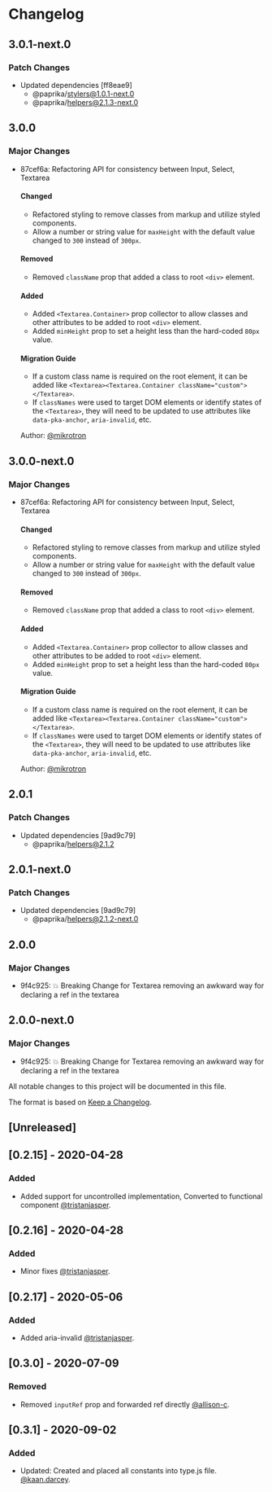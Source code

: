 # Changelog

## 3.0.1-next.0

### Patch Changes

- Updated dependencies [ff8eae9]
  - @paprika/stylers@1.0.1-next.0
  - @paprika/helpers@2.1.3-next.0

## 3.0.0

### Major Changes

- 87cef6a: Refactoring API for consistency between Input, Select, Textarea

  #### Changed

  - Refactored styling to remove classes from markup and utilize styled components.
  - Allow a number or string value for `maxHeight` with the default value changed to `300` instead of `300px`.

  #### Removed

  - Removed `className` prop that added a class to root `<div>` element.

  #### Added

  - Added `<Textarea.Container>` prop collector to allow classes and other attributes to be added to root `<div>` element.
  - Added `minHeight` prop to set a height less than the hard-coded `80px` value.

  #### Migration Guide

  - If a custom class name is required on the root element, it can be added like `<Textarea><Textarea.Container className="custom"></Textarea>`.
  - If `classNames` were used to target DOM elements or identify states of the `<Textarea>`, they will need to be updated to use attributes like `data-pka-anchor`, `aria-invalid`, etc.

  Author: [@mikrotron](https://github.com/mikrotron)

## 3.0.0-next.0

### Major Changes

- 87cef6a: Refactoring API for consistency between Input, Select, Textarea

  #### Changed

  - Refactored styling to remove classes from markup and utilize styled components.
  - Allow a number or string value for `maxHeight` with the default value changed to `300` instead of `300px`.

  #### Removed

  - Removed `className` prop that added a class to root `<div>` element.

  #### Added

  - Added `<Textarea.Container>` prop collector to allow classes and other attributes to be added to root `<div>` element.
  - Added `minHeight` prop to set a height less than the hard-coded `80px` value.

  #### Migration Guide

  - If a custom class name is required on the root element, it can be added like `<Textarea><Textarea.Container className="custom"></Textarea>`.
  - If `classNames` were used to target DOM elements or identify states of the `<Textarea>`, they will need to be updated to use attributes like `data-pka-anchor`, `aria-invalid`, etc.

  Author: [@mikrotron](https://github.com/mikrotron)

## 2.0.1

### Patch Changes

- Updated dependencies [9ad9c79]
  - @paprika/helpers@2.1.2

## 2.0.1-next.0

### Patch Changes

- Updated dependencies [9ad9c79]
  - @paprika/helpers@2.1.2-next.0

## 2.0.0

### Major Changes

- 9f4c925: 💥 Breaking Change for Textarea removing an awkward way for declaring a ref in the textarea

## 2.0.0-next.0

### Major Changes

- 9f4c925: 💥 Breaking Change for Textarea removing an awkward way for declaring a ref in the textarea

All notable changes to this project will be documented in this file.

The format is based on [Keep a Changelog](https://keepachangelog.com/en/1.0.0/).

## [Unreleased]

## [0.2.15] - 2020-04-28

### Added

- Added support for uncontrolled implementation, Converted to functional component [@tristanjasper](https://github.com/tristanjasper).

## [0.2.16] - 2020-04-28

### Added

- Minor fixes [@tristanjasper](https://github.com/tristanjasper).

## [0.2.17] - 2020-05-06

### Added

- Added aria-invalid [@tristanjasper](https://github.com/tristanjasper).

## [0.3.0] - 2020-07-09

### Removed

- Removed `inputRef` prop and forwarded ref directly [@allison-c](https://github.com/allison-c).

## [0.3.1] - 2020-09-02

### Added

- Updated: Created and placed all constants into type.js file. [@kaan.darcey](https://github.com/KDarcey).
